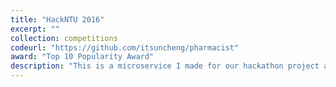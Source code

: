 ```yaml
---
title: "HackNTU 2016"
excerpt: ""
collection: competitions
codeurl: "https://github.com/itsuncheng/pharmacist"
award: "Top 10 Popularity Award"
description: "This is a microservice I made for our hackathon project at HackNTU 2017. We were building a web platform that helps the pharmacists to give the correct medicine to the patients using data retrieved from a huge medical database. Given that a patient has a certain disease, the online system will be able to deduce the most optimal medicine combinations through some data analysis. This will minimize or prevent doctor's mistakes, such as giving out certain medicines that will cause adverse side effects when used together. We eventually won Top 10 in Popularity out of 200+ international teams."
---
```

<!-- ---
title: "HackNTU 2016"
excerpt: ""
collection: competitions
websiteurl: "https://www.ntu.edu.tw/spotlight/2016/903_20160908.html"
codeurl: "https://github.com/itsuncheng/HackNTU2016"
award: "Top 2 in Game Category"
description: "At HackNTU 2016, we built "Adventure," a mobile game. It is an image-recognition based RPG game that allows users to capture images of real-life objects that they will be able to convert into virtual useful items for their characters. We used cloud Azure services which gave us the technology for image recognition on portable devices. Among over 200+ international teams, we ultimately won the Top 2 Prize in Game Category (less than 15 teams received prizes) and 50,000 NTD in total."
--- -->

